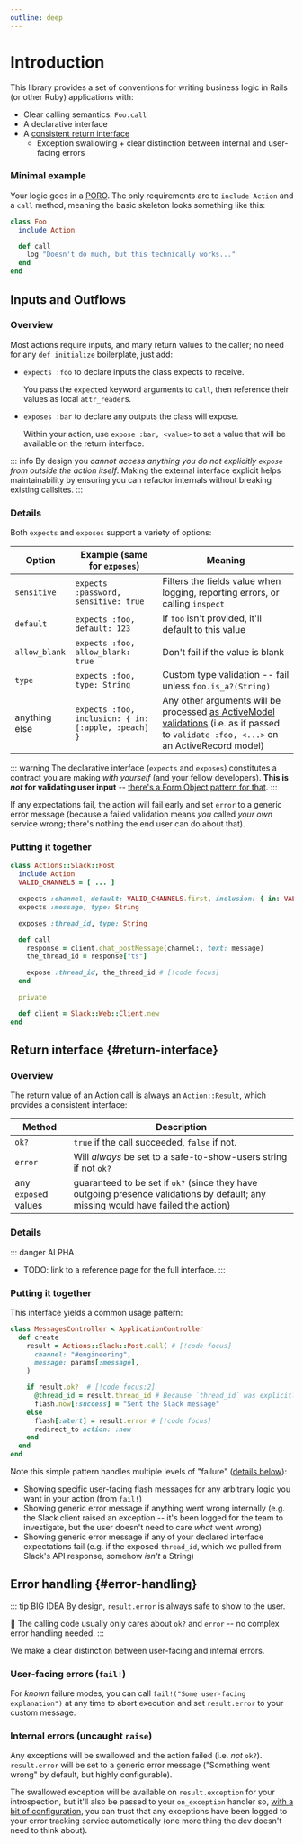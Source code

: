 ```yaml
---
outline: deep
---
```


# Introduction

This library provides a set of conventions for writing business logic in Rails (or other Ruby) applications with:

  * Clear calling semantics: `Foo.call`
  * A declarative interface
  * A [consistent return interface](./#return-interface)
    * Exception swallowing + clear distinction between internal and user-facing errors

### Minimal example

Your logic goes in a <abbr title="Plain Old Ruby Object">PORO</abbr>. The only requirements are to `include Action` and a `call` method, meaning the basic skeleton looks something like this:

```ruby
class Foo
  include Action

  def call
    log "Doesn't do much, but this technically works..."
  end
end
```

## Inputs and Outflows

### Overview

Most actions require inputs, and many return values to the caller; no need for any `def initialize` boilerplate, just add:

  * `expects :foo` to declare inputs the class expects to receive.

    You pass the `expect`ed keyword arguments to `call`, then reference their values as local `attr_reader`s.

  * `exposes :bar` to declare any outputs the class will expose.

    Within your action, use `expose :bar, <value>` to set a value that will be available on the return interface.

::: info
By design you _cannot access anything you do not explicitly `expose` from outside the action itself_.  Making the external interface explicit helps maintainability by ensuring you can refactor internals without breaking existing callsites.
:::

### Details
Both `expects` and `exposes` support a variety of options:

| Option | Example (same for `exposes`) | Meaning |
| -- | -- | -- |
| `sensitive` | `expects :password, sensitive: true` | Filters the fields value when logging, reporting errors, or calling `inspect`
| `default` | `expects :foo, default: 123` | If `foo` isn't provided, it'll default to this value
| `allow_blank` | `expects :foo, allow_blank: true` | Don't fail if the value is blank
| `type` | `expects :foo, type: String` | Custom type validation -- fail unless `foo.is_a?(String)`
| anything else | `expects :foo, inclusion: { in: [:apple, :peach] }` | Any other arguments will be processed [as ActiveModel validations](https://guides.rubyonrails.org/active_record_validations.html) (i.e. as if passed to `validate :foo, <...>` on an ActiveRecord model)

::: warning
The declarative interface (`expects` and `exposes`) constitutes a contract you are making _with yourself_ (and your fellow developers). **This is _not_ for validating user input** -- [there's a Form Object pattern for that](/advanced/validating-user-input).
:::

If any expectations fail, the action will fail early and set `error` to a generic error message (because a failed validation means _you_ called _your own_ service wrong; there's nothing the end user can do about that).


### Putting it together

```ruby
class Actions::Slack::Post
  include Action
  VALID_CHANNELS = [ ... ]

  expects :channel, default: VALID_CHANNELS.first, inclusion: { in: VALID_CHANNELS } # [!code focus:4]
  expects :message, type: String

  exposes :thread_id, type: String

  def call
    response = client.chat_postMessage(channel:, text: message)
    the_thread_id = response["ts"]

    expose :thread_id, the_thread_id # [!code focus]
  end

  private

  def client = Slack::Web::Client.new
end
```

## Return interface {#return-interface}

### Overview

The return value of an Action call is always an `Action::Result`, which provides a consistent interface:

| Method | Description |
| -- | -- |
| `ok?` | `true` if the call succeeded, `false` if not.
| `error` | Will _always_ be set to a safe-to-show-users string if not `ok?`
| any `expose`d values | guaranteed to be set if `ok?` (since they have outgoing presence validations by default; any missing would have failed the action)

### Details

::: danger ALPHA
* TODO: link to a reference page for the full interface.
:::

### Putting it together

This interface yields a common usage pattern:


```ruby
class MessagesController < ApplicationController
  def create
    result = Actions::Slack::Post.call( # [!code focus]
      channel: "#engineering",
      message: params[:message],
    )

    if result.ok?  # [!code focus:2]
      @thread_id = result.thread_id # Because `thread_id` was explicitly exposed
      flash.now[:success] = "Sent the Slack message"
    else
      flash[:alert] = result.error # [!code focus]
      redirect_to action: :new
    end
  end
end
```

Note this simple pattern handles multiple levels of "failure" ([details below](#error-handling)):
* Showing specific user-facing flash messages for any arbitrary logic you want in your action (from `fail!`)
* Showing generic error message if anything went wrong internally (e.g. the Slack client raised an exception -- it's been logged for the team to investigate, but the user doesn't need to care _what_ went wrong)
* Showing generic error message if any of your declared interface expectations fail (e.g. if the exposed `thread_id`, which we pulled from Slack's API response, somehow _isn't_ a String)


## Error handling {#error-handling}

::: tip BIG IDEA
By design, `result.error` is always safe to show to the user.

:star_struck: The calling code usually only cares about `ok?` and `error` -- no complex error handling needed.
:::


We make a clear distinction between user-facing and internal errors.

### User-facing errors (`fail!`)

For _known_ failure modes, you can call `fail!("Some user-facing explanation")` at any time to abort execution and set `result.error` to your custom message.

### Internal errors (uncaught `raise`)

Any exceptions will be swallowed and the action failed (i.e. _not_ `ok?`). `result.error` will be set to a generic error message ("Something went wrong" by default, but highly configurable).
<!-- TODO: link to messaging configs -->

The swallowed exception will be available on `result.exception` for your introspection, but it'll also be passed to your `on_exception` handler so, [with a bit of configuration](/getting-started/), you can trust that any exceptions have been logged to your error tracking service automatically (one more thing the dev doesn't need to think about).
